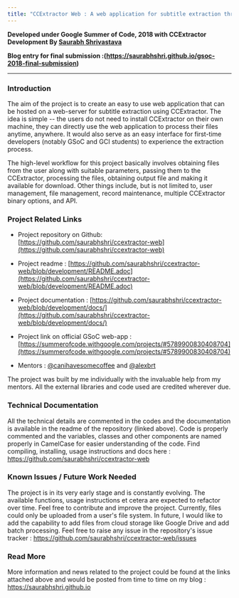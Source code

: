 ```yaml
---
title: "CCExtractor Web : A web application for subtitle extraction through CCExtractor."
---
```


**Developed under Google Summer of Code, 2018 with CCExtractor Development By [Saurabh Shrivastava](https://github.com/saurabhshri)**

**Blog entry for final submission :(https://saurabhshri.github.io/gsoc-2018-final-submission)**

------------------------------------------------------------------------

### Introduction

The aim of the project is to create an easy to use web application that
can be hosted on a web-server for subtitle extraction using CCExtractor.
The idea is simple -- the users do not need to install CCExtractor on
their own machine, they can directly use the web application to process
their files anytime, anywhere. It would also serve as an easy interface
for first-time developers (notably GSoC and GCI students) to experience
the extraction process.

The high-level workflow for this project basically involves obtaining
files from the user along with suitable parameters, passing them to the
CCExtractor, processing the files, obtaining output file and making it
available for download. Other things include, but is not limited to,
user management, file management, record maintenance, multiple
CCExtractor binary options, and API.

### Project Related Links

 * Project repository on Github: [https://github.com/saurabhshri/ccextractor-web](https://github.com/saurabhshri/ccextractor-web)

 * Project readme : [https://github.com/saurabhshri/ccextractor-web/blob/development/README.adoc](https://github.com/saurabhshri/ccextractor-web/blob/development/README.adoc)

 * Project documentation : [https://github.com/saurabhshri/ccextractor-web/blob/development/docs/](https://github.com/saurabhshri/ccextractor-web/blob/development/docs/)

 * Project link on official GSoC web-app : [https://summerofcode.withgoogle.com/projects/#5789900830408704](https://summerofcode.withgoogle.com/projects/#5789900830408704)

 * Mentors : [ @canihavesomecoffee](https://github.com/canihavesomecoffee) and [ @alexbrt](https://github.com/alexbrt)

The project was built by me individually with the invaluable help from
my mentors. All the external libraries and code used are credited
wherever due.

### Technical Documentation

All the technical details are commented in the codes and the
documentation is available in the readme of the repository (linked
above). Code is properly commented and the variables, classes and other
components are named properly in CamelCase for easier understanding of
the code. Find compiling, installing, usage instructions and docs here :
<https://github.com/saurabhshri/ccextractor-web>

### Known Issues / Future Work Needed

The project is in its very early stage and is constantly evolving. The
available functions, usage instructions et cetera are expected to
refactor over time. Feel free to contribute and improve the project.
Currently, files could only be uploaded from a user's file system. In
future, I would like to add the capability to add files from cloud
storage like Google Drive and add batch processing. Feel free to raise
any issue in the repository's issue tracker :
<https://github.com/saurabhshri/ccextractor-web/issues>

### Read More

More information and news related to the project could be found at the
links attached above and would be posted from time to time on my blog :
<https://saurabhshri.github.io>
